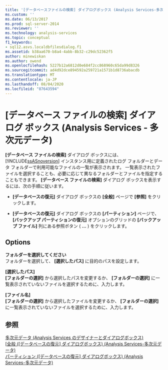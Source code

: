 ```yaml
---
title: '[データベースファイルの検索] ダイアログボックス (Analysis Services-多次元データ) |Microsoft Docs'
ms.custom: ''
ms.date: 06/13/2017
ms.prod: sql-server-2014
ms.reviewer: ''
ms.technology: analysis-services
ms.topic: conceptual
f1_keywords:
- sql12.asvs.localdbfilesdialog.f1
ms.assetid: b38aa670-b8a4-4abb-8b32-c29dc52362f5
author: minewiskan
ms.author: owend
ms.openlocfilehash: 5227b12a6812d0e684f2cc868960c65da99d8326
ms.sourcegitcommit: ad4d92dce894592a259721a1571b1d8736abacdb
ms.translationtype: MT
ms.contentlocale: ja-JP
ms.lasthandoff: 08/04/2020
ms.locfileid: "87643594"
---
```

# <a name="locate-database-files-dialog-box-analysis-services---multidimensional-data"></a>[データベース ファイルの検索] ダイアログ ボックス (Analysis Services - 多次元データ)
  **[データベース ファイルの検索]** ダイアログ ボックスには、 [!INCLUDE[ssASnoversion](../includes/ssasnoversion-md.md)] インスタンス用に定義されたログ フォルダーとデータ フォルダーで利用可能なファイルの一覧が表示されます。 一覧表示されたファイルを選択することも、必要に応じて異なるフォルダーとファイルを指定することもできます。 **[データベース ファイルの検索]** ダイアログ ボックスを表示するには、次の手順に従います。  
  
-   **[データベースの復元]** ダイアログ ボックスの **[全般]** ページで **[参照]** をクリックします。  
  
-   **[データベースの復元]** ダイアログ ボックスの **[パーティション]** ページで、 **[バックアップ パーティションの復元]** オプションのグリッドの **[バックアップ ファイル]** 列にある参照ボタン ( **...** ) をクリックします。  
  
## <a name="options"></a>Options  
 **フォルダーを選択してください**  
 フォルダーを選択して、 **[選択したパス]** に目的のパスを設定します。  
  
 **[選択したパス]**  
 **[フォルダーの選択]** から選択したパスを変更するか、 **[フォルダーの選択]** に一覧表示されていないファイルを選択するために、入力します。  
  
 **[ファイル名]**  
 **[フォルダーの選択]** から選択したファイルを変更するか、 **[フォルダーの選択]** に一覧表示されていないファイルを選択するために、入力します。  
  
## <a name="see-also"></a>参照  
 [多次元データ &#40;Analysis Services のデザイナーとダイアログボックス&#41;](analysis-services-designers-and-dialog-boxes-multidimensional-data.md)   
 [[全般 &#40;[データベースの復元] ダイアログボックス&#41; &#40;Analysis Services-多次元データ&#41;](general-restore-database-dialog-box-analysis-services-multidimensional-data.md)   
 [パーティション &#40;[データベースの復元] ダイアログボックス&#41; &#40;Analysis Services-多次元データ&#41;](partitions-restore-database-dialog-box-analysis-services-multidimensional-data.md)  
  
  
